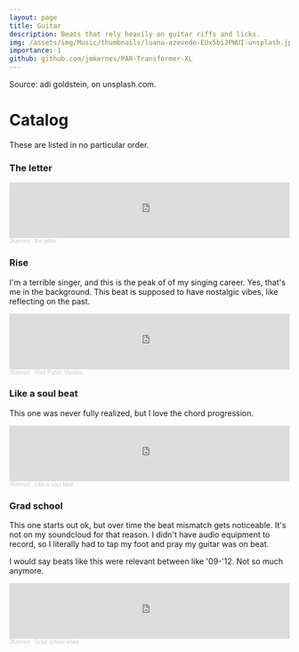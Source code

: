 ```yaml
---
layout: page
title: Guitar
description: Beats that rely heavily on guitar riffs and licks.
img: /assets/img/Music/thumbnails/luana-azevedo-EUx5biJPWUI-unsplash.jpg
importance: 1
github: github.com/jmkernes/PAR-Transformer-XL
---
```

<div class="row">
    <div class="col-sm mt-3 mt-md-0">
        <img class="img-fluid rounded z-depth-1" src="{{ '/assets/img/Music/thumbnails/adi-goldstein-vH2vj_3_IeU-unsplash.jpg' | relative_url }}" alt="" title="example image"/>
    </div>
</div>
<div class="caption">
Source: adi goldstein, on unsplash.com.
</div>

# Catalog

These are listed in no particular order.

### The letter
<iframe width="100%" height="100" scrolling="no" frameborder="yes" allow="autoplay" src="https://w.soundcloud.com/player/?url=https%3A//api.soundcloud.com/tracks/194054091&color=%233e2d2d&auto_play=false&hide_related=false&show_comments=true&show_user=true&show_reposts=false&show_teaser=true&visual=true"></iframe><div style="font-size: 10px; color: #cccccc;line-break: anywhere;word-break: normal;overflow: hidden;white-space: nowrap;text-overflow: ellipsis; font-family: Interstate,Lucida Grande,Lucida Sans Unicode,Lucida Sans,Garuda,Verdana,Tahoma,sans-serif;font-weight: 100;"><a href="https://soundcloud.com/jkernes" title="JKernes" target="_blank" style="color: #cccccc; text-decoration: none;">JKernes</a> · <a href="https://soundcloud.com/jkernes/the_letter" title="the letter" target="_blank" style="color: #cccccc; text-decoration: none;">the letter</a></div>

### Rise
I'm a terrible singer, and this is the peak of of my singing career. Yes, that's me in the background. This beat is supposed to have nostalgic vibes, like reflecting on the past.

<iframe width="100%" height="100" scrolling="no" frameborder="yes" allow="autoplay" src="https://w.soundcloud.com/player/?url=https%3A//api.soundcloud.com/tracks/980573926&color=%233e2d2d&auto_play=false&hide_related=false&show_comments=true&show_user=true&show_reposts=false&show_teaser=true&visual=true"></iframe><div style="font-size: 10px; color: #cccccc;line-break: anywhere;word-break: normal;overflow: hidden;white-space: nowrap;text-overflow: ellipsis; font-family: Interstate,Lucida Grande,Lucida Sans Unicode,Lucida Sans,Garuda,Verdana,Tahoma,sans-serif;font-weight: 100;"><a href="https://soundcloud.com/jkernes" title="JKernes" target="_blank" style="color: #cccccc; text-decoration: none;">JKernes</a> · <a href="https://soundcloud.com/jkernes/rise-public-version" title="Rise Public Version" target="_blank" style="color: #cccccc; text-decoration: none;">Rise Public Version</a></div>


### Like a soul beat
This one was never fully realized, but I love the chord progression.

<iframe width="100%" height="100" scrolling="no" frameborder="no" allow="autoplay" src="https://w.soundcloud.com/player/?url=https%3A//api.soundcloud.com/tracks/194469793%3Fsecret_token%3Ds-z2OAh&color=%233e2d2d&auto_play=false&hide_related=false&show_comments=true&show_user=true&show_reposts=false&show_teaser=true&visual=true"></iframe><div style="font-size: 10px; color: #cccccc;line-break: anywhere;word-break: normal;overflow: hidden;white-space: nowrap;text-overflow: ellipsis; font-family: Interstate,Lucida Grande,Lucida Sans Unicode,Lucida Sans,Garuda,Verdana,Tahoma,sans-serif;font-weight: 100;"><a href="https://soundcloud.com/jkernes" title="JKernes" target="_blank" style="color: #cccccc; text-decoration: none;">JKernes</a> · <a href="https://soundcloud.com/jkernes/like-a-soul-beat/s-z2OAh" title="Like a soul beat" target="_blank" style="color: #cccccc; text-decoration: none;">Like a soul beat</a></div>

### Grad school

This one starts out ok, but over time the beat mismatch gets noticeable. It's not on my soundcloud for that reason. I didn't have audio equipment to record, so I literally had to tap my foot and pray my guitar was on beat.

I would say beats like this were relevant between like '09-'12. Not so much anymore.

<iframe width="100%" height="100" scrolling="no" frameborder="yes" allow="autoplay" src="https://w.soundcloud.com/player/?url=https%3A//api.soundcloud.com/tracks/204743578%3Fsecret_token%3Ds-rHsKn&color=%233e2d2d&auto_play=false&hide_related=false&show_comments=true&show_user=true&show_reposts=false&show_teaser=true&visual=true"></iframe><div style="font-size: 10px; color: #cccccc;line-break: anywhere;word-break: normal;overflow: hidden;white-space: nowrap;text-overflow: ellipsis; font-family: Interstate,Lucida Grande,Lucida Sans Unicode,Lucida Sans,Garuda,Verdana,Tahoma,sans-serif;font-weight: 100;"><a href="https://soundcloud.com/jkernes" title="JKernes" target="_blank" style="color: #cccccc; text-decoration: none;">JKernes</a> · <a href="https://soundcloud.com/jkernes/grad-school-woes/s-rHsKn" title="Grad school woes" target="_blank" style="color: #cccccc; text-decoration: none;">Grad school woes</a></div>
